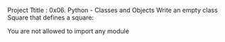 Project Ttitle : 0x06. Python - Classes and Objects
Write an empty class Square that defines a square:

You are not allowed to import any module


